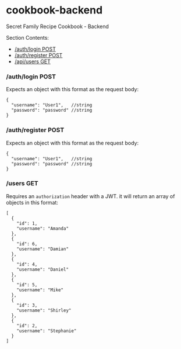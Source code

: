 # cookbook-backend
Secret Family Recipe Cookbook - Backend

Section Contents:
- [/auth/login POST](#authlogin-post)
- [/auth/register POST](#authregister-post)
- [/api/users GET](#users-get)

### /auth/login POST

Expects an object with this format as the request body:
```
{
  "username": "User1",   //string
  "password": "password" //string
}
```

### /auth/register POST

Expects an object with this format as the request body:
```
{
  "username": "User1",   //string
  "password": "password" //string
}
```

### /users GET

Requires an `authorization` header with a JWT.
it  will return an array of objects in this format:
```
[
  {
    "id": 1,
    "username": "Amanda"
  },
  {
    "id": 6,
    "username": "Damian"
  },
  {
    "id": 4,
    "username": "Daniel"
  },
  {
    "id": 5,
    "username": "Mike"
  },
  {
    "id": 3,
    "username": "Shirley"
  },
  {
    "id": 2,
    "username": "Stephanie"
  }
]
```